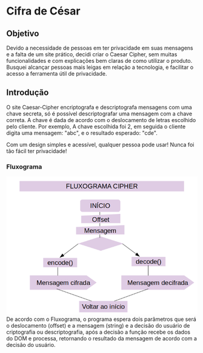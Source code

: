 # Cifra de César

## Objetivo
Devido a necessidade de pessoas em ter privacidade em suas mensagens e a falta de um site prático,
decidi criar o Caesar Cipher, sem muitas funcionalidades e com explicações bem claras de como utilizar
o produto. Busquei alcançar pessoas mais leigas em relação a tecnologia, e facilitar o acesso a 
ferramenta útil de privacidade.

## Introdução
O site Caesar-Cipher encriptografa e descriptografa mensagens com uma chave secreta, só é possível
descriptografar uma mensagem com a chave correta.
A chave é dada de acordo com o deslocamento de letras escolhido pelo cliente. Por exemplo, A chave
escolhida foi 2, em seguida o cliente digita uma mensagem: "abc", e o resultado esperado: "cde".

Com um design simples e acessível, qualquer pessoa pode usar!
Nunca foi tão fácil ter privacidade!

### Fluxograma
![fluxograma-cipher](https://raw.githubusercontent.com/renata-ps-santos/caesar-cipher/5494bb7ec673ac897fb256f4b41b19eecba7911e/fluxograma.png)
De acordo com o Fluxograma, o programa espera dois parâmetros que será o deslocamento (offset) e a mensagem (string) e a decisão
do usuário de criptografia ou descriptografia, após a decisão a função recebe os dados do DOM e processa, retornando o resultado da mensagem de acordo com a decisão do usuário.
